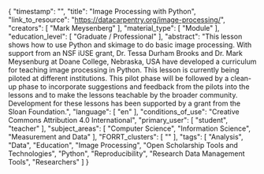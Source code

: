 {
    "timestamp": "",
    "title": "Image Processing with Python",
    "link_to_resource": "https://datacarpentry.org/image-processing/",
    "creators": [
        "Mark Meysenberg"
    ],
    "material_type": [
        "Module"
    ],
    "education_level": [
        "Graduate / Professional"
    ],
    "abstract": "This lesson shows how to use Python and skimage to do basic image processing. With support from an NSF iUSE grant, Dr. Tessa Durham Brooks and Dr. Mark Meysenburg at Doane College, Nebraska, USA have developed a curriculum for teaching image processing in Python. This lesson is currently being piloted at different institutions. This pilot phase will be followed by a clean-up phase to incorporate suggestions and feedback from the pilots into the lessons and to make the lessons teachable by the broader community. Development for these lessons has been supported by a grant from the Sloan Foundation.",
    "language": [
        "en"
    ],
    "conditions_of_use": "Creative Commons Attribution 4.0 International",
    "primary_user": [
        "student",
        "teacher"
    ],
    "subject_areas": [
        "Computer Science",
        "Information Science",
        "Measurement and Data"
    ],
    "FORRT_clusters": [
        ""
    ],
    "tags": [
        "Analysis",
        "Data",
        "Education",
        "Image Processing",
        "Open Scholarship Tools and Technologies",
        "Python",
        "Reproducibility",
        "Research Data Management Tools",
        "Researchers"
    ]
}